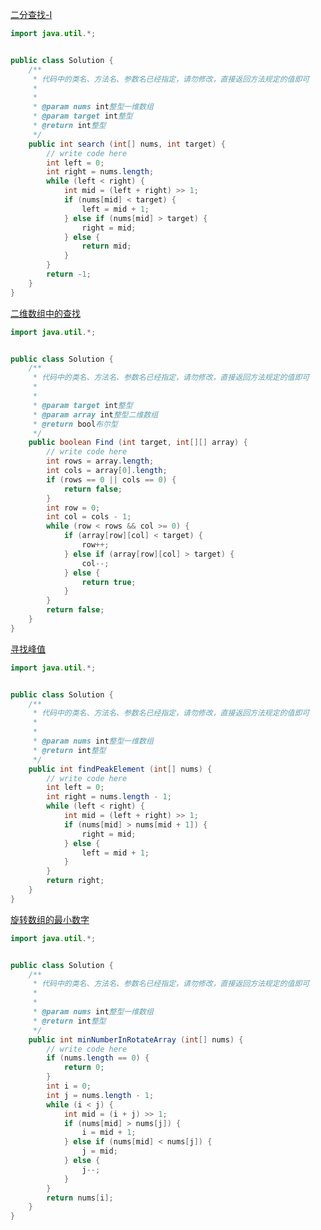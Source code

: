 [二分查找-Ⅰ](https://www.nowcoder.com/practice/d3df40bd23594118b57554129cadf47b?tpId=295&tqId=1499549&ru=/exam/company&qru=/ta/format-top101/question-ranking&sourceUrl=%2Fexam%2Fcompany)

```java
import java.util.*;


public class Solution {
    /**
     * 代码中的类名、方法名、参数名已经指定，请勿修改，直接返回方法规定的值即可
     *
     * 
     * @param nums int整型一维数组 
     * @param target int整型 
     * @return int整型
     */
    public int search (int[] nums, int target) {
        // write code here
        int left = 0;
        int right = nums.length;
        while (left < right) {
            int mid = (left + right) >> 1;
            if (nums[mid] < target) {
                left = mid + 1;
            } else if (nums[mid] > target) {
                right = mid;
            } else {
                return mid;
            }
        }
        return -1;
    }
}
```

[二维数组中的查找](https://www.nowcoder.com/practice/abc3fe2ce8e146608e868a70efebf62e?tpId=295&tags=&title=&difficulty=0&judgeStatus=0&rp=0&sourceUrl=%2Fexam%2Fcompany)

```java
import java.util.*;


public class Solution {
    /**
     * 代码中的类名、方法名、参数名已经指定，请勿修改，直接返回方法规定的值即可
     *
     * 
     * @param target int整型 
     * @param array int整型二维数组 
     * @return bool布尔型
     */
    public boolean Find (int target, int[][] array) {
        // write code here
        int rows = array.length;
        int cols = array[0].length;
        if (rows == 0 || cols == 0) {
            return false;
        }
        int row = 0;
        int col = cols - 1;
        while (row < rows && col >= 0) {
            if (array[row][col] < target) {
                row++;
            } else if (array[row][col] > target) {
                col--;
            } else {
                return true;
            }
        }
        return false;
    }
}
```

[寻找峰值](https://www.nowcoder.com/practice/fcf87540c4f347bcb4cf720b5b350c76?tpId=295&tags=&title=&difficulty=0&judgeStatus=0&rp=0&sourceUrl=%2Fexam%2Fcompany)

```java
import java.util.*;


public class Solution {
    /**
     * 代码中的类名、方法名、参数名已经指定，请勿修改，直接返回方法规定的值即可
     *
     * 
     * @param nums int整型一维数组 
     * @return int整型
     */
    public int findPeakElement (int[] nums) {
        // write code here
        int left = 0;
        int right = nums.length - 1;
        while (left < right) {
            int mid = (left + right) >> 1;
            if (nums[mid] > nums[mid + 1]) {
                right = mid;
            } else {
                left = mid + 1;
            }
        }
        return right;
    }
}
```

[旋转数组的最小数字](https://www.nowcoder.com/practice/9f3231a991af4f55b95579b44b7a01ba?tpId=295&tqId=23269&ru=%2Fpractice%2F96bd6684e04a44eb80e6a68efc0ec6c5&qru=%2Fta%2Fformat-top101%2Fquestion-ranking&sourceUrl=%2Fexam%2Fcompany)

```java
import java.util.*;


public class Solution {
    /**
     * 代码中的类名、方法名、参数名已经指定，请勿修改，直接返回方法规定的值即可
     *
     * 
     * @param nums int整型一维数组 
     * @return int整型
     */
    public int minNumberInRotateArray (int[] nums) {
        // write code here
        if (nums.length == 0) {
            return 0;
        }
        int i = 0;
        int j = nums.length - 1;
        while (i < j) {
            int mid = (i + j) >> 1;
            if (nums[mid] > nums[j]) {
                i = mid + 1;
            } else if (nums[mid] < nums[j]) {
                j = mid;
            } else {
                j--;
            }
        }
        return nums[i];
    }
}
```

